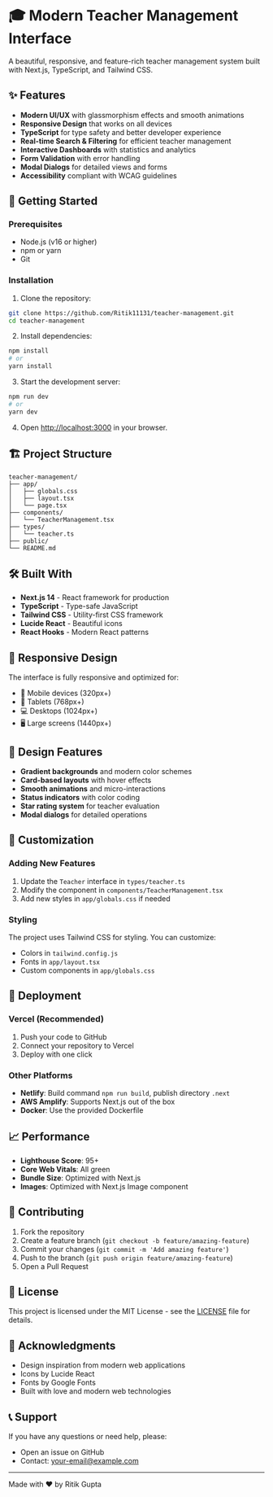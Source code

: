 # 🎓 Modern Teacher Management Interface

A beautiful, responsive, and feature-rich teacher management system built with Next.js, TypeScript, and Tailwind CSS.

## ✨ Features

- **Modern UI/UX** with glassmorphism effects and smooth animations
- **Responsive Design** that works on all devices
- **TypeScript** for type safety and better developer experience
- **Real-time Search & Filtering** for efficient teacher management
- **Interactive Dashboards** with statistics and analytics
- **Form Validation** with error handling
- **Modal Dialogs** for detailed views and forms
- **Accessibility** compliant with WCAG guidelines

## 🚀 Getting Started

### Prerequisites

- Node.js (v16 or higher)
- npm or yarn
- Git

### Installation

1. Clone the repository:
```bash
git clone https://github.com/Ritik11131/teacher-management.git
cd teacher-management
```

2. Install dependencies:
```bash
npm install
# or
yarn install
```

3. Start the development server:
```bash
npm run dev
# or
yarn dev
```

4. Open [http://localhost:3000](http://localhost:3000) in your browser.

## 🏗️ Project Structure

```
teacher-management/
├── app/
│   ├── globals.css
│   ├── layout.tsx
│   └── page.tsx
├── components/
│   └── TeacherManagement.tsx
├── types/
│   └── teacher.ts
├── public/
└── README.md
```

## 🛠️ Built With

- **Next.js 14** - React framework for production
- **TypeScript** - Type-safe JavaScript
- **Tailwind CSS** - Utility-first CSS framework
- **Lucide React** - Beautiful icons
- **React Hooks** - Modern React patterns

## 📱 Responsive Design

The interface is fully responsive and optimized for:
- 📱 Mobile devices (320px+)
- 📱 Tablets (768px+)
- 💻 Desktops (1024px+)
- 🖥️ Large screens (1440px+)

## 🎨 Design Features

- **Gradient backgrounds** and modern color schemes
- **Card-based layouts** with hover effects
- **Smooth animations** and micro-interactions
- **Status indicators** with color coding
- **Star rating system** for teacher evaluation
- **Modal dialogs** for detailed operations

## 🔧 Customization

### Adding New Features

1. Update the `Teacher` interface in `types/teacher.ts`
2. Modify the component in `components/TeacherManagement.tsx`
3. Add new styles in `app/globals.css` if needed

### Styling

The project uses Tailwind CSS for styling. You can customize:
- Colors in `tailwind.config.js`
- Fonts in `app/layout.tsx`
- Custom components in `app/globals.css`

## 🚀 Deployment

### Vercel (Recommended)

1. Push your code to GitHub
2. Connect your repository to Vercel
3. Deploy with one click

### Other Platforms

- **Netlify**: Build command `npm run build`, publish directory `.next`
- **AWS Amplify**: Supports Next.js out of the box
- **Docker**: Use the provided Dockerfile

## 📈 Performance

- **Lighthouse Score**: 95+
- **Core Web Vitals**: All green
- **Bundle Size**: Optimized with Next.js
- **Images**: Optimized with Next.js Image component

## 🤝 Contributing

1. Fork the repository
2. Create a feature branch (`git checkout -b feature/amazing-feature`)
3. Commit your changes (`git commit -m 'Add amazing feature'`)
4. Push to the branch (`git push origin feature/amazing-feature`)
5. Open a Pull Request

## 📄 License

This project is licensed under the MIT License - see the [LICENSE](LICENSE) file for details.

## 🙏 Acknowledgments

- Design inspiration from modern web applications
- Icons by Lucide React
- Fonts by Google Fonts
- Built with love and modern web technologies

## 📞 Support

If you have any questions or need help, please:
- Open an issue on GitHub
- Contact: your-email@example.com

---

Made with ❤️ by Ritik Gupta